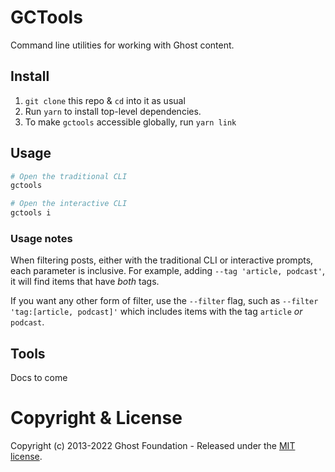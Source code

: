 # GCTools

Command line utilities for working with Ghost content.


## Install

1. `git clone` this repo & `cd` into it as usual
2. Run `yarn` to install top-level dependencies.
3. To make `gctools` accessible globally, run `yarn link`


## Usage

```bash
# Open the traditional CLI
gctools
```
```bash
# Open the interactive CLI
gctools i
```

### Usage notes

When filtering posts, either with the traditional CLI or interactive prompts, each parameter is inclusive. For example, adding `--tag 'article, podcast'`, it will find items that have _both_ tags.

If you want any other form of filter, use the `--filter` flag, such as `--filter 'tag:[article, podcast]'` which includes items with the tag `article` _or_ `podcast`.


## Tools

Docs to come


# Copyright & License

Copyright (c) 2013-2022 Ghost Foundation - Released under the [MIT license](LICENSE).

